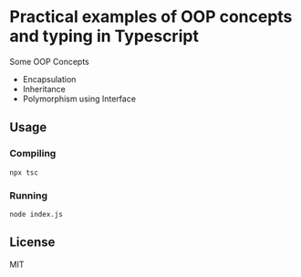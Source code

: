 # Practical examples of OOP concepts and typing in Typescript

Some OOP Concepts

- Encapsulation
- Inheritance
- Polymorphism using Interface

## Usage

### Compiling
```shell
npx tsc
```

### Running

```shell
node index.js
```

## License

MIT
